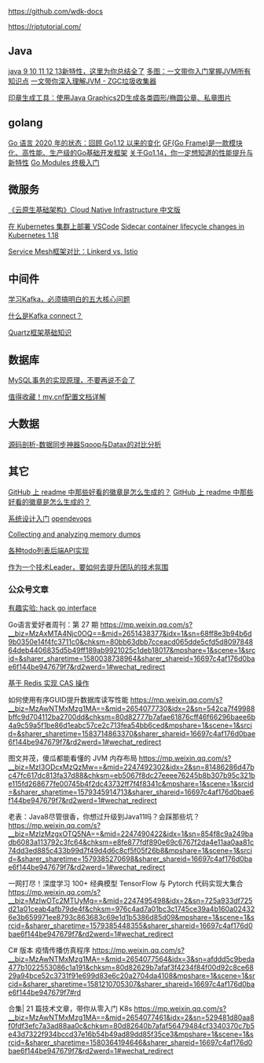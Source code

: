 https://github.com/wdk-docs

https://riptutorial.com/



## Java
[java 9 10 11 12 13新特性，这里为你总结全了](https://www.toutiao.com/a6737159885265306125/)
[多图：一文带你入门掌握JVM所有知识点](https://www.toutiao.com/a6790347449547358727)
[一文带你深入理解JVM - ZGC垃圾收集器](https://www.toutiao.com/i6790315426598355468/)

[印章生成工具：使用Java Graphics2D生成各类圆形/椭圆公章、私章图片](https://github.com/localhost02/SealUtil)


## golang
[Go 语言 2020 年的状态：回顾 Go1.12 以来的变化](https://www.toutiao.com/a6791264146424857099)
[GF(Go Frame)是一款模块化、高性能、生产级的Go基础开发框架](https://github.com/gogf/gf/blob/master/README_ZH.MD)
[关于Go1.14，你一定想知道的性能提升与新特性](https://www.toutiao.com/i6792777465518359054/)
[Go Modules 终极入门](https://studygolang.com/articles/26836)

## 微服务
[《云原生基础架构》Cloud Native Infrastructure 中文版](https://github.com/rootsongjc/cloud-native-infra/releases/tag/v20200214)

[在 Kubernetes 集群上部署 VSCode](https://www.toutiao.com/a6792098588861137415/)
[Sidecar container lifecycle changes in Kubernetes 1.18](https://banzaicloud.com/blog/k8s-sidecars/)

[Service Mesh框架对比：Linkerd vs. Istio](https://www.toutiao.com/a6669643970009629188/)

## 中间件
[学习Kafka，必须搞明白的五大核心问题](https://www.toutiao.com/a6752637966696317454/)

[什么是Kafka connect？](https://www.toutiao.com/a1657943945756680/)

[Quartz框架基础知识](https://learning.snssdk.com/feoffline/toutiao_wallet_bundles/toutiao_learning_wap/online/article.html?item_id=6793201878663430663&app_name=news_article)

## 数据库
[MySQL事务的实现原理，不要再说不会了](https://www.toutiao.com/a6782814934322381316)


[值得收藏！my.cnf配置文档详解](https://www.toutiao.com/a6781697909973844493)

## 大数据
[源码剖析-数据同步神器Sqoop与Datax的对比分析](https://www.toutiao.com/a6783493304936825355)

## 其它
[GitHub 上 readme 中那些好看的徽章是怎么生成的？](https://www.zhihu.com/question/315050421/answer/633736264)
[GitHub 上 readme 中那些好看的徽章是怎么生成的？](https://www.zhihu.com/question/315050421/answer/617238504)

[系统设计入门](https://github.com/donnemartin/system-design-primer/blob/master/README-zh-Hans.md)
[opendevops](https://www.toutiao.com/a1657937699824652/)

[Collecting and analyzing memory dumps](https://devblogs.microsoft.com/dotnet/collecting-and-analyzing-memory-dumps/)



[各种todo列表后端API实现](https://github.com/davidfowl/Todos)

[作为一个技术Leader，要如何去提升团队的技术氛围](https://www.toutiao.com/a6792820868150985228)


### 公众号文章

[有趣实验: hack go interface](https://mp.weixin.qq.com/s/_Th5plNZa5LwINExKrMcCw)

Go语言爱好者周刊：第 27 期
https://mp.weixin.qq.com/s?__biz=MzAxMTA4Njc0OQ==&mid=2651438377&idx=1&sn=68ff8e3b94b6d9b0350e14f4fc3711c0&chksm=80bb63dbb7cceacd065dde5cfd5d809784864deb4406835d5b49ff189ab9921025c1deb18017&mpshare=1&scene=1&srcid=&sharer_sharetime=1580038738964&sharer_shareid=16697c4af176d0bae6f144be947679f7&rd2werd=1#wechat_redirect

[基于 Redis 实现 CAS 操作](https://www.cnblogs.com/weihanli/p/redis-based-cas.html)

如何使用有序GUID提升数据库读写性能
https://mp.weixin.qq.com/s?__biz=MzAwNTMxMzg1MA==&mid=2654077730&idx=2&sn=542ca7f49988bffc9d704112ba2700dd&chksm=80d82777b7afae61876cff46f66296baee6b4a9c59a5f1be86d1eabc57ce2c713fea54bb6ced&mpshare=1&scene=1&srcid=&sharer_sharetime=1583714863370&sharer_shareid=16697c4af176d0bae6f144be947679f7&rd2werd=1#wechat_redirect



图文并茂，傻瓜都能看懂的 JVM 内存布局
https://mp.weixin.qq.com/s?__biz=MzI3ODcxMzQzMw==&mid=2247492302&idx=2&sn=81486286d47bc47fc617dc813fa37d88&chksm=eb5067f8dc27eeee76245b8b307b95c321be115fd268677fe00745b4f2dc43732ff7f4f8341c&mpshare=1&scene=1&srcid=&sharer_sharetime=1579345914713&sharer_shareid=16697c4af176d0bae6f144be947679f7&rd2werd=1#wechat_redirect


老表：Java8尽管很香，你想过升级到Java11吗？会踩那些坑？
https://mp.weixin.qq.com/s?__biz=MzIzMzgxOTQ5NA==&mid=2247490422&idx=1&sn=854f8c9a249badb6083a113792c3fc64&chksm=e8fe877fdf890e69c6767f2da4e11aa0aa81c74dd3ed885c433b99d7f49d4d6c8cf5f05f26b8&mpshare=1&scene=1&srcid=&sharer_sharetime=1579385270698&sharer_shareid=16697c4af176d0bae6f144be947679f7&rd2werd=1#wechat_redirect


一网打尽！深度学习 100+ 经典模型 TensorFlow 与 Pytorch 代码实现大集合
https://mp.weixin.qq.com/s?__biz=MzIwOTc2MTUyMg==&mid=2247495498&idx=2&sn=725a933df725d21a01ceab4afb79de4f&chksm=976c4ad7a01bc3c1745ce39a4b160a024326e3b659971ee8793c863683c69e1d1b5386d85d09&mpshare=1&scene=1&srcid=&sharer_sharetime=1579385448355&sharer_shareid=16697c4af176d0bae6f144be947679f7&rd2werd=1#wechat_redirect

C# 版本 疫情传播仿真程序
https://mp.weixin.qq.com/s?__biz=MzAwNTMxMzg1MA==&mid=2654077564&idx=3&sn=afddd5c9beda477b1022553086c1a191&chksm=80d82629b7afaf3f4234f84f00d92c8ce6829a94bce52c3731f91e699d83e6c20a2704da4108&mpshare=1&scene=1&srcid=&sharer_sharetime=1581210705307&sharer_shareid=16697c4af176d0bae6f144be947679f7#rd


合集| 21 篇技术文章，带你从零入门 K8s
https://mp.weixin.qq.com/s?__biz=MzAwNTMxMzg1MA==&mid=2654077461&idx=2&sn=529481d80aa8f0fdf3efc7a3ad88aa0c&chksm=80d82640b7afaf56479484cf3340370c7b5e43d7322f934bccd37e16b54b49ad89dd85f35ce3&mpshare=1&scene=1&srcid=&sharer_sharetime=1580364194646&sharer_shareid=16697c4af176d0bae6f144be947679f7&rd2werd=1#wechat_redirect